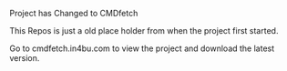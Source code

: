 Project has Changed to CMDfetch

This Repos is just a old place holder from when the project first started.

Go to cmdfetch.in4bu.com to view the project and download the latest version.